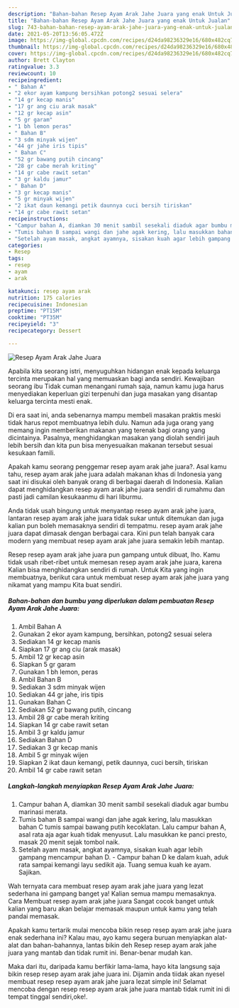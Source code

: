 ```yaml
---
description: "Bahan-bahan Resep Ayam Arak Jahe Juara yang enak Untuk Jualan"
title: "Bahan-bahan Resep Ayam Arak Jahe Juara yang enak Untuk Jualan"
slug: 743-bahan-bahan-resep-ayam-arak-jahe-juara-yang-enak-untuk-jualan
date: 2021-05-20T13:56:05.472Z
image: https://img-global.cpcdn.com/recipes/d24da98236329e16/680x482cq70/resep-ayam-arak-jahe-juara-foto-resep-utama.jpg
thumbnail: https://img-global.cpcdn.com/recipes/d24da98236329e16/680x482cq70/resep-ayam-arak-jahe-juara-foto-resep-utama.jpg
cover: https://img-global.cpcdn.com/recipes/d24da98236329e16/680x482cq70/resep-ayam-arak-jahe-juara-foto-resep-utama.jpg
author: Brett Clayton
ratingvalue: 3.3
reviewcount: 10
recipeingredient:
- " Bahan A"
- "2 ekor ayam kampung bersihkan potong2 sesuai selera"
- "14 gr kecap manis"
- "17 gr ang ciu arak masak"
- "12 gr kecap asin"
- "5 gr garam"
- "1 bh lemon peras"
- " Bahan B"
- "3 sdm minyak wijen"
- "44 gr jahe iris tipis"
- " Bahan C"
- "52 gr bawang putih cincang"
- "28 gr cabe merah kriting"
- "14 gr cabe rawit setan"
- "3 gr kaldu jamur"
- " Bahan D"
- "3 gr kecap manis"
- "5 gr minyak wijen"
- "2 ikat daun kemangi petik daunnya cuci bersih tiriskan"
- "14 gr cabe rawit setan"
recipeinstructions:
- "Campur bahan A, diamkan 30 menit sambil sesekali diaduk agar bumbu marinasi merata."
- "Tumis bahan B sampai wangi dan jahe agak kering, lalu masukkan bahan C tumis sampai bawang putih kecoklatan. Lalu campur bahan A, asal rata aja agar kuah tidak menyusut. Lalu masukkan ke panci presto, masak 20 menit sejak tombol naik."
- "Setelah ayam masak, angkat ayamnya, sisakan kuah agar lebih gampang mencampur bahan D. Campur bahan D ke dalam kuah, aduk rata sampai kemangi layu sedikit aja. Tuang semua kuah ke ayam. Sajikan."
categories:
- Resep
tags:
- resep
- ayam
- arak

katakunci: resep ayam arak 
nutrition: 175 calories
recipecuisine: Indonesian
preptime: "PT15M"
cooktime: "PT35M"
recipeyield: "3"
recipecategory: Dessert

---
```



![Resep Ayam Arak Jahe Juara](https://img-global.cpcdn.com/recipes/d24da98236329e16/680x482cq70/resep-ayam-arak-jahe-juara-foto-resep-utama.jpg)

Apabila kita seorang istri, menyuguhkan hidangan enak kepada keluarga tercinta merupakan hal yang memuaskan bagi anda sendiri. Kewajiban seorang ibu Tidak cuman menangani rumah saja, namun kamu juga harus menyediakan keperluan gizi terpenuhi dan juga masakan yang disantap keluarga tercinta mesti enak.

Di era  saat ini, anda sebenarnya mampu membeli masakan praktis meski tidak harus repot membuatnya lebih dulu. Namun ada juga orang yang memang ingin memberikan makanan yang terenak bagi orang yang dicintainya. Pasalnya, menghidangkan masakan yang diolah sendiri jauh lebih bersih dan kita pun bisa menyesuaikan makanan tersebut sesuai kesukaan famili. 



Apakah kamu seorang penggemar resep ayam arak jahe juara?. Asal kamu tahu, resep ayam arak jahe juara adalah makanan khas di Indonesia yang saat ini disukai oleh banyak orang di berbagai daerah di Indonesia. Kalian dapat menghidangkan resep ayam arak jahe juara sendiri di rumahmu dan pasti jadi camilan kesukaanmu di hari liburmu.

Anda tidak usah bingung untuk menyantap resep ayam arak jahe juara, lantaran resep ayam arak jahe juara tidak sukar untuk ditemukan dan juga kalian pun boleh memasaknya sendiri di tempatmu. resep ayam arak jahe juara dapat dimasak dengan berbagai cara. Kini pun telah banyak cara modern yang membuat resep ayam arak jahe juara semakin lebih mantap.

Resep resep ayam arak jahe juara pun gampang untuk dibuat, lho. Kamu tidak usah ribet-ribet untuk memesan resep ayam arak jahe juara, karena Kalian bisa menghidangkan sendiri di rumah. Untuk Kita yang ingin membuatnya, berikut cara untuk membuat resep ayam arak jahe juara yang nikamat yang mampu Kita buat sendiri.

<!--inarticleads1-->

##### Bahan-bahan dan bumbu yang diperlukan dalam pembuatan Resep Ayam Arak Jahe Juara:

1. Ambil  Bahan A
1. Gunakan 2 ekor ayam kampung, bersihkan, potong2 sesuai selera
1. Sediakan 14 gr kecap manis
1. Siapkan 17 gr ang ciu (arak masak)
1. Ambil 12 gr kecap asin
1. Siapkan 5 gr garam
1. Gunakan 1 bh lemon, peras
1. Ambil  Bahan B
1. Sediakan 3 sdm minyak wijen
1. Sediakan 44 gr jahe, iris tipis
1. Gunakan  Bahan C
1. Sediakan 52 gr bawang putih, cincang
1. Ambil 28 gr cabe merah kriting
1. Siapkan 14 gr cabe rawit setan
1. Ambil 3 gr kaldu jamur
1. Sediakan  Bahan D
1. Sediakan 3 gr kecap manis
1. Ambil 5 gr minyak wijen
1. Siapkan 2 ikat daun kemangi, petik daunnya, cuci bersih, tiriskan
1. Ambil 14 gr cabe rawit setan




<!--inarticleads2-->

##### Langkah-langkah menyiapkan Resep Ayam Arak Jahe Juara:

1. Campur bahan A, diamkan 30 menit sambil sesekali diaduk agar bumbu marinasi merata.
1. Tumis bahan B sampai wangi dan jahe agak kering, lalu masukkan bahan C tumis sampai bawang putih kecoklatan. Lalu campur bahan A, asal rata aja agar kuah tidak menyusut. Lalu masukkan ke panci presto, masak 20 menit sejak tombol naik.
1. Setelah ayam masak, angkat ayamnya, sisakan kuah agar lebih gampang mencampur bahan D. - Campur bahan D ke dalam kuah, aduk rata sampai kemangi layu sedikit aja. Tuang semua kuah ke ayam. Sajikan.




Wah ternyata cara membuat resep ayam arak jahe juara yang lezat sederhana ini gampang banget ya! Kalian semua mampu memasaknya. Cara Membuat resep ayam arak jahe juara Sangat cocok banget untuk kalian yang baru akan belajar memasak maupun untuk kamu yang telah pandai memasak.

Apakah kamu tertarik mulai mencoba bikin resep resep ayam arak jahe juara enak sederhana ini? Kalau mau, ayo kamu segera buruan menyiapkan alat-alat dan bahan-bahannya, lantas bikin deh Resep resep ayam arak jahe juara yang mantab dan tidak rumit ini. Benar-benar mudah kan. 

Maka dari itu, daripada kamu berfikir lama-lama, hayo kita langsung saja bikin resep resep ayam arak jahe juara ini. Dijamin anda tiidak akan nyesel membuat resep resep ayam arak jahe juara lezat simple ini! Selamat mencoba dengan resep resep ayam arak jahe juara mantab tidak rumit ini di tempat tinggal sendiri,oke!.

